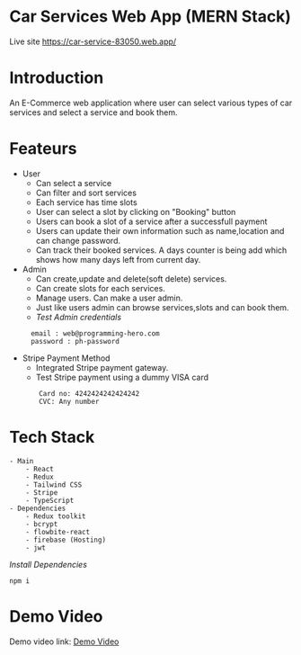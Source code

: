 # Car Services Web App (MERN Stack)

Live site <a href="https://car-service-83050.web.app/">https://car-service-83050.web.app/</a>

# Introduction

An E-Commerce web application where user can select various types of car services and select a service and book them.

# Feateurs

- User
  - Can select a service
  - Can filter and sort services
  - Each service has time slots
  - User can select a slot by clicking on "Booking" button
  - Users can book a slot of a service after a successfull payment
  - Users can update their own information such as name,location and can change password.
  - Can track their booked services. A days counter is being add which shows how many days left from current day.
- Admin
  - Can create,update and delete(soft delete) services.
  - Can create slots for each services.
  - Manage users. Can make a user admin.
  - Just like users admin can browse services,slots and can book them.
  - _Test Admin credentials_
  ```
    email : web@programming-hero.com
    password : ph-password
  ```
- Stripe Payment Method
  - Integrated Stripe payment gateway.
  - Test Stripe payment using a dummy VISA card
  ```
      Card no: 4242424242424242
      CVC: Any number
  ```

# Tech Stack

    - Main
        - React
        - Redux
        - Tailwind CSS
        - Stripe
        - TypeScript
    - Dependencies
        - Redux toolkit
        - bcrypt
        - flowbite-react
        - firebase (Hosting)
        - jwt

_Install Dependencies_

```
npm i

```

# Demo Video

Demo video link: <a href="https://www.youtube.com/watch?v=8dkwOIFRnC0">Demo Video</a>

